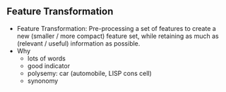 ## Feature Transformation
- Feature Transformation: Pre-processing a set of features to create a new (smaller / more compact) feature set, 
while retaining as much as (relevant / useful) information as possible.
- Why
  - lots of words
  - good indicator
  - polysemy: car (automobile, LISP cons cell)
  - synonomy
